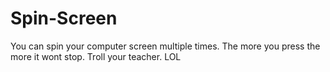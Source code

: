 # Spin-Screen
You can spin your computer screen multiple times. The more you press the more it wont stop.  Troll your teacher. LOL
